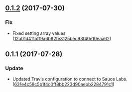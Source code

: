<a name="0.1.2"></a>
## [0.1.2](https://github.com/advanced-rest-client/raml-type-form-behavior/compare/0.1.1...0.1.2) (2017-07-30)


### Fix

* Fixed setting array values. ([12a01d4115ff9a6b92fe3125bec93f40e10eaa62](https://github.com/advanced-rest-client/raml-type-form-behavior/commit/12a01d4115ff9a6b92fe3125bec93f40e10eaa62))



<a name="0.1.1"></a>
## 0.1.1 (2017-07-28)


### Update

* Updated Travis configuration to connect to Sauce Labs. ([631e4c58c5b1f4c0ff8bb223d90aebb2284791c1](https://github.com/advanced-rest-client/raml-type-form-behavior/commit/631e4c58c5b1f4c0ff8bb223d90aebb2284791c1))



